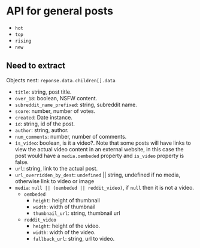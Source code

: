 # API for general posts

- `hot`
- `top`
- `rising`
- `new`

## Need to extract

Objects nest: `reponse.data.children[].data`

- `title`: string, post title.
- `over_18`: boolean, NSFW content.
- `subreddit_name_prefixed`: string, subreddit name.
- `score`: number, number of votes.
- `created`: Date instance.
- `id`: string, id of the post.
- `author`: string, author.
- `num_comments`: number, number of comments.
- `is_video`: boolean, is it a video?. Note that some posts will have links to view the actual video
  content in an external website, in this case the post would have a `media.oembeded` property
  and `is_video` property is false.
- `url`: string, link to the actual post.
- `url_overridden_by_dest`: `undefined` || string, undefined if no media, otherwise link to video or image
- `media`: `null || (oembeded || reddit_video)`, if `null` then it is not a video.
  - `oembeded`
    - `height`: height of thumbnail
    - `width`: width of thumbnail
    - `thumbnail_url`: string, thumbnail url
  - `reddit_video`
    - `height`: height of the video.
    - `width`: width of the video.
    - `fallback_url`: string, url to video.
